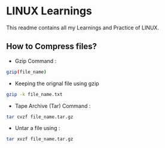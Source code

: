# LINUX Learnings

This readme contains all my Learnings and Practice of LINUX.

## How to Compress files?

- Gzip Command : 
```bash
gzip(file_name)
```
- Keeping the orignal file using gzip
```bash
gzip -k file_name.txt
```
- Tape Archive (Tar) Command :
```bash
tar cvzf file_name.tar.gz
```
- Untar a file using :
```bash
tar xvzf file_name.tar.gz
```
